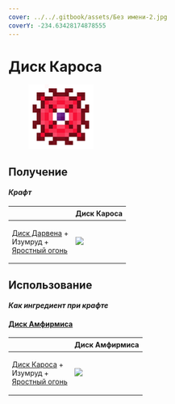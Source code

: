 ```yaml
---
cover: ../../.gitbook/assets/Без имени-2.jpg
coverY: -234.63428174878555
---
```


# Диск Кароса

<figure><img src="../../.gitbook/assets/karos_disk_128.png" alt=""><figcaption></figcaption></figure>

## Получение

#### _Крафт_

| ㅤ                                                                                                            | Диск Кароса                                |
| ------------------------------------------------------------------------------------------------------------ | ------------------------------------------ |
| <p><a href="darven_disk.md">Диск Дарвена</a> +<br>Изумруд +<br><a href="fury_fire.md">Яростный огонь</a></p> | ![](../../.gitbook/assets/karos\_disk.png) |

## Использование

#### _Как ингредиент при крафте_

#### [Диск Амфирмиса](amthirmis\_disk.md)

| ㅤ                                                                                                          | Диск Амфирмиса                                 |
| ---------------------------------------------------------------------------------------------------------- | ---------------------------------------------- |
| <p><a href="karos_disk.md">Диск Кароса</a> +<br>Изумруд +<br><a href="fury_fire.md">Яростный огонь</a></p> | ![](../../.gitbook/assets/amthirmis\_disk.png) |
